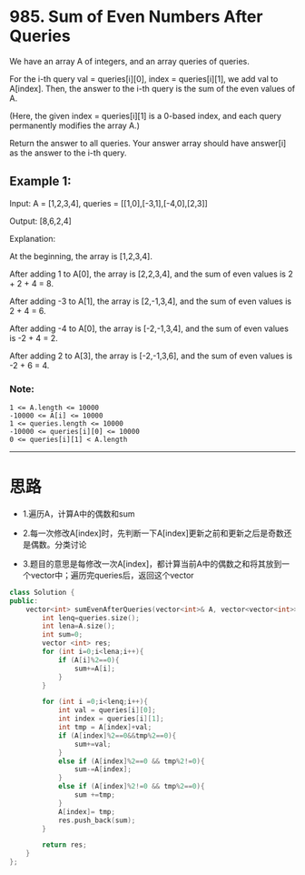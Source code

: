#	985. Sum of Even Numbers After Queries

We have an array A of integers, and an array queries of queries.

For the i-th query val = queries[i][0], index = queries[i][1], we add val to A[index].  Then, the answer to the i-th query is the sum of the even values of A.

(Here, the given index = queries[i][1] is a 0-based index, and each query permanently modifies the array A.)

Return the answer to all queries.  Your answer array should have answer[i] as the answer to the i-th query.

##	Example 1:

Input: A = [1,2,3,4], queries = [[1,0],[-3,1],[-4,0],[2,3]]

Output: [8,6,2,4]

Explanation: 

At the beginning, the array is [1,2,3,4].

After adding 1 to A[0], the array is [2,2,3,4], and the sum of even values is 2 + 2 + 4 = 8.

After adding -3 to A[1], the array is [2,-1,3,4], and the sum of even values is 2 + 4 = 6.

After adding -4 to A[0], the array is [-2,-1,3,4], and the sum of even values is -2 + 4 = 2.

After adding 2 to A[3], the array is [-2,-1,3,6], and the sum of even values is -2 + 6 = 4. 

###	Note:
```
1 <= A.length <= 10000
-10000 <= A[i] <= 10000
1 <= queries.length <= 10000
-10000 <= queries[i][0] <= 10000
0 <= queries[i][1] < A.length
```
___

#	思路

*	1.遍历A，计算A中的偶数和sum

*	2.每一次修改A[index]时，先判断一下A[index]更新之前和更新之后是奇数还是偶数。分类讨论

*	3.题目的意思是每修改一次A[index]，都计算当前A中的偶数之和将其放到一个vector中；遍历完queries后，返回这个vector

```c++
class Solution {
public:
    vector<int> sumEvenAfterQueries(vector<int>& A, vector<vector<int>>& queries) {
        int lenq=queries.size();
        int lena=A.size();
        int sum=0;
        vector <int> res;
        for (int i=0;i<lena;i++){
        	if (A[i]%2==0){
        		sum+=A[i];
        	}
        }

        for (int i =0;i<lenq;i++){
        	int val = queries[i][0];
        	int index = queries[i][1];
        	int tmp = A[index]+val;
        	if (A[index]%2==0&&tmp%2==0){
        		sum+=val;
        	}
        	else if (A[index]%2==0 && tmp%2!=0){
        		sum-=A[index];
        	}
        	else if (A[index]%2!=0 && tmp%2==0){
        		sum +=tmp;
        	}
        	A[index]= tmp;
        	res.push_back(sum);
        }

        return res;
    }
};
```

